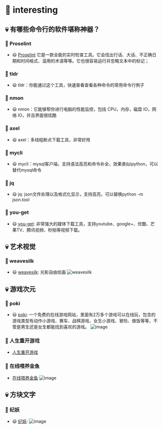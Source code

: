 # 🎈 interesting

## 💀 有哪些命令行的软件堪称神器？
### 🏡 Proselint
- 😃 [Proselint](http://proselint.com/write/) 它是一款全能的实时检查工具。它会找出行话、大话、不正确日期和时间格式、滥用的术语等等。它也很容易运行并忽略文本中的标记；
### 🏡 tldr
- 😃 tldr：你能通过这个工具，快速查看查看各种命令的常用命令行例子
### 🏡 nmon
- 😃 nmon：它能够帮你进行电脑的性能监控，包括 CPU，内存，磁盘 IO，网络 IO，并且界面很炫酷
### 🏡 axel
- 😃 axel：多线程断点下载工具，非常好用
### 🏡 mycli
- 😃 mycli：mysql客户端，支持语法高亮和命令补全，效果类似ipython，可以替代mysql命令
### 🏡 jq
- 😃 jq: json文件处理以及格式化显示，支持高亮，可以替换python -m json.tool
### 🏡 you-get
- 😃 [you-get](https://github.com/soimort/you-get/wiki/%E4%B8%AD%E6%96%87%E8%AF%B4%E6%98%8E): 非常强大的媒体下载工具，支持youtube、google+、优酷、芒果TV、腾讯视频、秒拍等视频下载。
  
## 💀 艺术视觉
### 🏡 weavesilk
- 😃 [weavesilk](http://weavesilk.com/): 光影自由绘画
  ![weavesilk](https://github.com/mawanxiangone/interesting/assets/142721542/684c4326-7721-4c8c-ab8f-35fb0bf3b83e)

## 💀 游戏次元
### 🏡 poki
- 😃 [poki](https://poki.com/zh): 一个免费的在线游戏网站，里面有2万多个游戏可以在线玩，包含的游戏类型有动作小游戏、赛车、战棋游戏、女生小游戏、冒险、做饭等等，不管是男生还是女生都能找到喜欢的游戏。
  ![image](https://github.com/mawanxiangone/interesting/assets/142721542/ca07e3a1-9a2c-4473-9083-bd2832f20e23)
### 🏡 人生重开游戏
- [人生重开游戏](https://liferestart.syaro.io/public/index.html)
### 🏡 在线喂养金鱼
- [在线喂养金鱼](https://feedgoldfish.top/)
![image](https://github.com/mawanxiangone/interesting/assets/142721542/2a458d02-76e8-4482-8e24-d1d59faf20c8)

## 💀 方块文字
### 🏡 纪妖
- 😃 [纪妖](https://www.cbaigui.com/):
![image](https://github.com/mawanxiangone/interesting/assets/142721542/cf3abb83-7b5f-472f-861e-f12a40cc181d)



